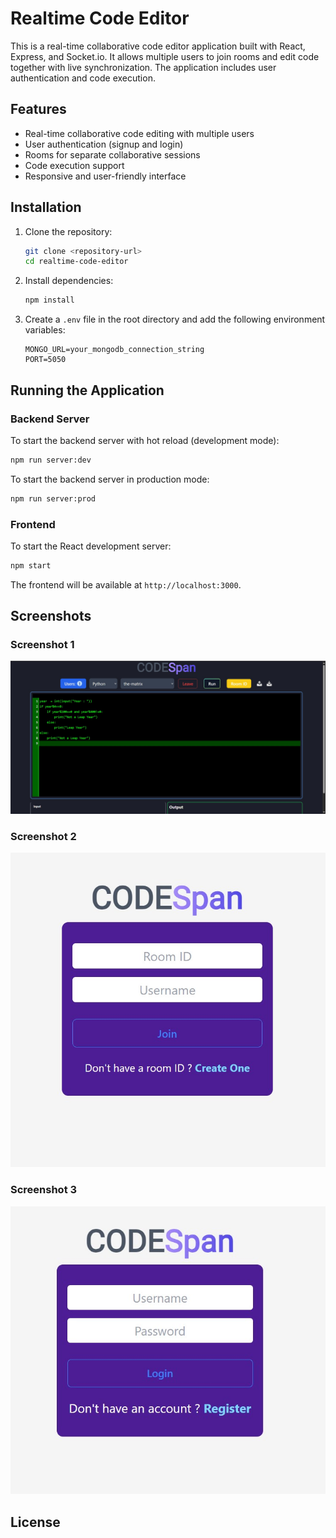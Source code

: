 # Realtime Code Editor

This is a real-time collaborative code editor application built with React, Express, and Socket.io. It allows multiple users to join rooms and edit code together with live synchronization. The application includes user authentication and code execution.

## Features

- Real-time collaborative code editing with multiple users
- User authentication (signup and login)
- Rooms for separate collaborative sessions
- Code execution support
- Responsive and user-friendly interface

## Installation

1. Clone the repository:
   ```bash
   git clone <repository-url>
   cd realtime-code-editor
   ```

2. Install dependencies:
   ```bash
   npm install
   ```

3. Create a `.env` file in the root directory and add the following environment variables:
   ```
   MONGO_URL=your_mongodb_connection_string
   PORT=5050
   ```

## Running the Application

### Backend Server

To start the backend server with hot reload (development mode):
```bash
npm run server:dev
```

To start the backend server in production mode:
```bash
npm run server:prod
```

### Frontend

To start the React development server:
```bash
npm start
```

The frontend will be available at `http://localhost:3000`.

## Screenshots

### Screenshot 1
![Screenshot 1](./image1.png)

### Screenshot 2
![Screenshot 2](./image2.png)

### Screenshot 3
![Screenshot 3](./image3.png)

## License

